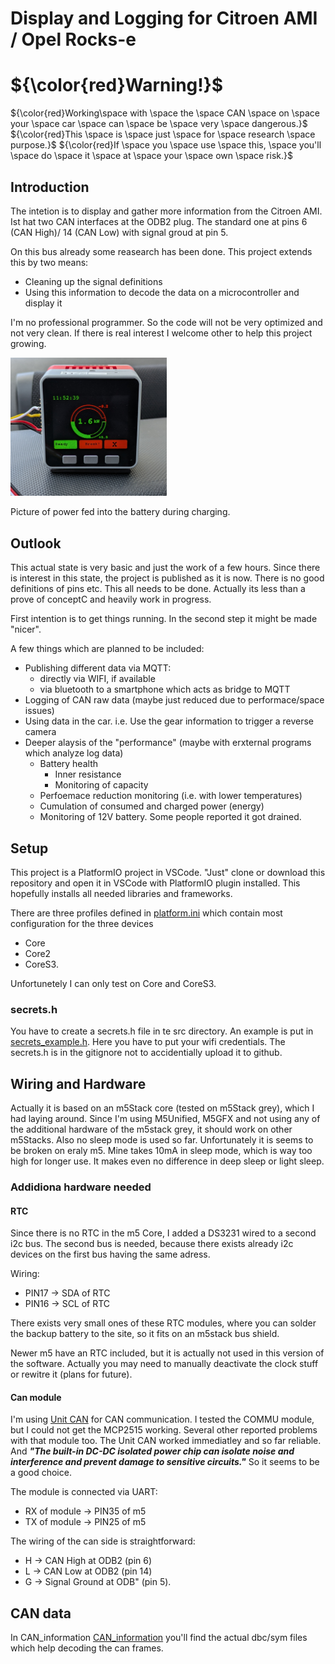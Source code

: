 # Display and Logging for Citroen AMI / Opel Rocks-e


# ${\color{red}Warning!}$
${\color{red}Working\space with \space the \space CAN \space on \space your \space car \space can \space be \space very \space dangerous.}$
${\color{red}This \space is \space just \space for \space research \space purpose.}$
${\color{red}If \space you \space use \space this, \space you'll \space do \space it \space at \space your \space own \space risk.}$

## Introduction
The intetion is to display and gather more information from the Citroen AMI. Ist hat two CAN interfaces at the ODB2 plug. The standard one at pins 6 (CAN High)/ 14 (CAN Low) with signal groud at pin 5.

On this bus already some reasearch has been done. This project extends this by two means:
* Cleaning up the signal definitions
* Using this information to decode the data on a microcontroller and display it

I'm no professional programmer. So the code will not be very optimized and not very clean. If there is real interest I welcome other to help this project growing.

<img src="./doc/images/AMI-Display.jpg" width=250>

Picture of power fed into the battery during charging.

## Outlook
This actual state is very basic and just the work of a few hours. Since there is interest in this state, the project is published as it is now. There is no good definitions of pins etc. This all needs to be done. Actually its less than a prove of conceptC and heavily work in progress.

First intention is to get things running. In the second step it might be made "nicer".

A few things which are planned to be included:
* Publishing different data via MQTT:
    * directly via WIFI, if available
    * via bluetooth to a smartphone which acts as bridge to MQTT
* Logging of CAN raw data (maybe just reduced due to performace/space issues)
* Using data in the car. i.e. Use the gear information to trigger a reverse camera
* Deeper alaysis of the "performance" (maybe with erxternal programs which analyze log data)
    * Battery health
        * Inner resistance
        * Monitoring of capacity
    * Perfoemace reduction monitoring (i.e. with lower temperatures)
    * Cumulation of consumed and charged power (energy)
    * Monitoring of 12V battery. Some people reported it got drained.

## Setup
This project is a PlatformIO project in VSCode. "Just" clone or download this repository and open it in VSCode with PlatformIO plugin installed. This hopefully installs all needed libraries and frameworks.

There are three profiles defined in [platform.ini](platform.ini) which contain most configuration for the three devices
- Core
- Core2
- CoreS3.

Unfortunetely I can only test on Core and CoreS3.

### secrets.h
You have to create a secrets.h file in te src directory. An example is put in [secrets_example.h](./src/secrets_example.h). Here you have to put your wifi credentials. The secrets.h is in the gitignore not to accidentially upload it to github.

## Wiring and Hardware
Actually it is based on an m5Stack core (tested on m5Stack grey), which I had laying around. Since I'm using M5Unified, M5GFX and not using any of the additional hardware of the m5stack grey, it should work on other m5Stacks. Also no sleep mode is used so far. Unfortunately it is seems to be broken on eraly m5. Mine takes 10mA in sleep mode, which is way too high for longer use. It makes even no difference in deep sleep or light sleep.

### Addidiona hardware needed
#### RTC
Since there is no RTC in the m5 Core, I added a DS3231 wired to a second i2c bus. The second bus is needed, because there exists already i2c devices on the first bus having the same adress.

 Wiring:
* PIN17 -> SDA of RTC
* PIN16 -> SCL of RTC

There exists very small ones of these RTC modules, where you can solder the backup battery to the site, so it fits on an m5stack bus shield.

Newer m5 have an RTC included, but it is actually not used in this version of the software. Actually you may need to manually deactivate the clock stuff or rewitre it (plans for future).

#### Can module
I'm using [Unit CAN](https://docs.m5stack.com/en/unit/can) for CAN communication. I tested the COMMU module, but I could not get the MCP2515 working. Several other reported problems with that module too. The Unit CAN worked immediatley and so far reliable. And ***"The built-in DC-DC isolated power chip can isolate noise and interference and prevent damage to sensitive circuits."*** So it seems to be a good choice.

The module is connected via UART:
* RX of module -> PIN35 of m5
* TX of module -> PIN25 of m5

The wiring of the can side is straightforward:
* H -> CAN High at ODB2 (pin 6)
* L -> CAN Low at  ODB2 (pin 14)
* G -> Signal Ground at ODB" (pin 5).

## CAN data
In CAN_information [CAN_information](./CAN_information/) you'll find the actual dbc/sym files which help decoding the can frames.
